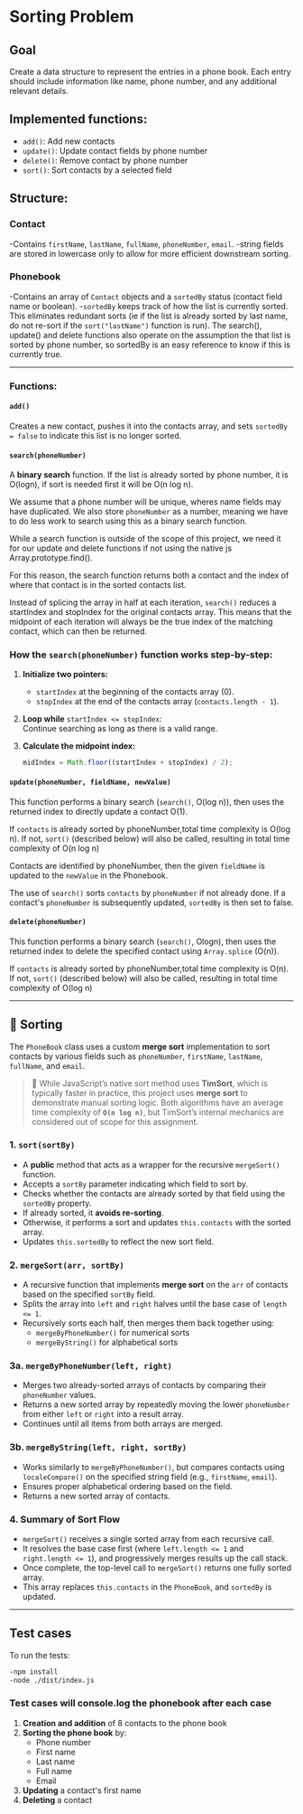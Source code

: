 # Sorting Problem

## Goal

Create a data structure to represent the entries in a phone book. Each entry should include information like name, phone number, and any additional relevant details.

## Implemented functions:

- `add()`: Add new contacts
- `update()`: Update contact fields by phone number
- `delete()`: Remove contact by phone number
- `sort()`: Sort contacts by a selected field

## Structure:

### Contact

-Contains `firstName`, `lastName`, `fullName`, `phoneNumber`, `email`.
-string fields are stored in lowercase only to allow for more efficient downstream sorting.

### Phonebook

-Contains an array of `Contact` objects and a `sortedBy` status (contact field name or boolean). -`sortedBy` keeps track of how the list is currently sorted. This eliminates redundant sorts (ie if the list is already sorted by last name, do not re-sort if the `sort("lastName")` function is run). The search(), update() and delete functions also operate on the assumption the that list is sorted by phone number, so sortedBy is an easy reference to know if this is currently true.

---

### Functions:

#### `add()`

Creates a new contact, pushes it into the contacts array, and sets `sortedBy = false` to indicate this list is no longer sorted.

#### `search(phoneNumber)`

A **binary search** function. If the list is already sorted by phone number, it is O(logn), if sort is needed first it will be O(n log n).

We assume that a phone number will be unique, wheres name fields may have duplicated. We also store `phoneNumber` as a number, meaning we have to do less work to search using this as a binary search function.

While a search function is outside of the scope of this project, we need it for our update and delete functions if not using the native js Array.prototype.find().

For this reason, the search function returns both a contact and the index of where that contact is in the sorted contacts list.

Instead of splicing the array in half at each iteration, `search()` reduces a startIndex and stopIndex for the original contacts array. This means that the midpoint of each iteration will always be the true index of the matching contact, which can then be returned.

### How the `search(phoneNumber)` function works step-by-step:

1. **Initialize two pointers:**

   - `startIndex` at the beginning of the contacts array (0).
   - `stopIndex` at the end of the contacts array (`contacts.length - 1`).

2. **Loop while** `startIndex <= stopIndex`:  
   Continue searching as long as there is a valid range.

3. **Calculate the midpoint index:**
   ```js
   midIndex = Math.floor((startIndex + stopIndex) / 2);
   ```

#### `update(phoneNumber, fieldName, newValue)`

This function performs a binary search (`search()`, O(log n)), then uses the returned index to directly update a contact O(1).

If `contacts` is already sorted by phoneNumber,total time complexity is O(log n). If not, `sort()` (described below) will also be called, resulting in total time complexity of O(n log n)

Contacts are identified by phoneNumber, then the given `fieldName` is updated to the `newValue` in the Phonebook.

The use of `search()` sorts `contacts` by `phoneNumber` if not already done. If a contact's `phoneNumber` is subsequently updated, `sortedBy` is then set to false.

#### `delete(phoneNumber)`

This function performs a binary search (`search()`, Ologn), then uses the returned index to delete the specified contact using `Array.splice` (O(n)).

If `contacts` is already sorted by phoneNumber,total time complexity is O(n). If not, `sort()` (described below) will also be called, resulting in total time complexity of O(log n)

---

## 🔄 Sorting

The `PhoneBook` class uses a custom **merge sort** implementation to sort contacts by various fields such as `phoneNumber`, `firstName`, `lastName`, `fullName`, and `email`.

> 📝 While JavaScript’s native sort method uses **TimSort**, which is typically faster in practice, this project uses **merge sort** to demonstrate manual sorting logic. Both algorithms have an average time complexity of **`O(n log n)`**, but TimSort’s internal mechanics are considered out of scope for this assignment.

### 1. `sort(sortBy)`

- A **public** method that acts as a wrapper for the recursive `mergeSort()` function.
- Accepts a `sortBy` parameter indicating which field to sort by.
- Checks whether the contacts are already sorted by that field using the `sortedBy` property.
- If already sorted, it **avoids re-sorting**.
- Otherwise, it performs a sort and updates `this.contacts` with the sorted array.
- Updates `this.sortedBy` to reflect the new sort field.

### 2. `mergeSort(arr, sortBy)`

- A recursive function that implements **merge sort** on the `arr` of contacts based on the specified `sortBy` field.
- Splits the array into `left` and `right` halves until the base case of `length <= 1`.
- Recursively sorts each half, then merges them back together using:
  - `mergeByPhoneNumber()` for numerical sorts
  - `mergeByString()` for alphabetical sorts

### 3a. `mergeByPhoneNumber(left, right)`

- Merges two already-sorted arrays of contacts by comparing their `phoneNumber` values.
- Returns a new sorted array by repeatedly moving the lower `phoneNumber` from either `left` or `right` into a result array.
- Continues until all items from both arrays are merged.

### 3b. `mergeByString(left, right, sortBy)`

- Works similarly to `mergeByPhoneNumber()`, but compares contacts using `localeCompare()` on the specified string field (e.g., `firstName`, `email`).
- Ensures proper alphabetical ordering based on the field.
- Returns a new sorted array of contacts.

### 4. Summary of Sort Flow

- `mergeSort()` receives a single sorted array from each recursive call.
- It resolves the base case first (where `left.length <= 1` and `right.length <= 1`), and progressively merges results up the call stack.
- Once complete, the top-level call to `mergeSort()` returns one fully sorted array.
- This array replaces `this.contacts` in the `PhoneBook`, and `sortedBy` is updated.

---

## Test cases

To run the tests:

```bash
-npm install
-node ./dist/index.js
```

### Test cases will console.log the phonebook after each case

1. **Creation and addition** of 8 contacts to the phone book
2. **Sorting the phone book** by:
   - Phone number
   - First name
   - Last name
   - Full name
   - Email
3. **Updating** a contact's first name
4. **Deleting** a contact
